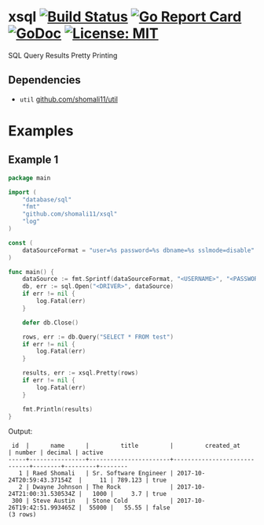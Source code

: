# xsql [![Build Status](https://travis-ci.com/shomali11/xsql.svg?branch=master)](https://travis-ci.com/shomali11/xsql) [![Go Report Card](https://goreportcard.com/badge/github.com/shomali11/xsql)](https://goreportcard.com/report/github.com/shomali11/xsql) [![GoDoc](https://godoc.org/github.com/shomali11/xsql?status.svg)](https://godoc.org/github.com/shomali11/xsql) [![License: MIT](https://img.shields.io/badge/License-MIT-yellow.svg)](https://opensource.org/licenses/MIT)

SQL Query Results Pretty Printing

## Dependencies

* `util` [github.com/shomali11/util](https://github.com/shomali11/util)

# Examples

## Example 1

```go
package main

import (
	"database/sql"
	"fmt"
	"github.com/shomali11/xsql"
	"log"
)

const (
	dataSourceFormat = "user=%s password=%s dbname=%s sslmode=disable"
)

func main() {
	dataSource := fmt.Sprintf(dataSourceFormat, "<USERNAME>", "<PASSWORD>", "<DATABASE_NAME>")
	db, err := sql.Open("<DRIVER>", dataSource)
	if err != nil {
		log.Fatal(err)
	}

	defer db.Close()

	rows, err := db.Query("SELECT * FROM test")
	if err != nil {
		log.Fatal(err)
	}

	results, err := xsql.Pretty(rows)
	if err != nil {
		log.Fatal(err)
	}

	fmt.Println(results)
}
```

Output:

```
 id  |      name      |         title         |         created_at          | number | decimal | active
-----+----------------+-----------------------+-----------------------------+--------+---------+--------
   1 | Raed Shomali   | Sr. Software Engineer | 2017-10-24T20:59:43.37154Z  |     11 | 789.123 | true
   2 | Dwayne Johnson | The Rock              | 2017-10-24T21:00:31.530534Z |   1000 |     3.7 | true
 300 | Steve Austin   | Stone Cold            | 2017-10-26T19:42:51.993465Z |  55000 |   55.55 | false
(3 rows)
```